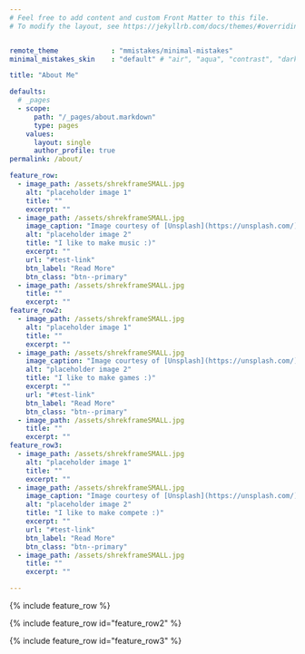```yaml
---
# Feel free to add content and custom Front Matter to this file.
# To modify the layout, see https://jekyllrb.com/docs/themes/#overriding-theme-defaults


remote_theme             : "mmistakes/minimal-mistakes"
minimal_mistakes_skin    : "default" # "air", "aqua", "contrast", "dark", "dirt", "neon", "mint", "plum", "sunrise"

title: "About Me"

defaults:
  # _pages
  - scope:
      path: "/_pages/about.markdown"
      type: pages
    values:
      layout: single
      author_profile: true
permalink: /about/

feature_row:
  - image_path: /assets/shrekframeSMALL.jpg
    alt: "placeholder image 1"
    title: ""
    excerpt: ""
  - image_path: /assets/shrekframeSMALL.jpg
    image_caption: "Image courtesy of [Unsplash](https://unsplash.com/)"
    alt: "placeholder image 2"
    title: "I like to make music :)"
    excerpt: ""
    url: "#test-link"
    btn_label: "Read More"
    btn_class: "btn--primary"
  - image_path: /assets/shrekframeSMALL.jpg
    title: ""
    excerpt: ""
feature_row2:
  - image_path: /assets/shrekframeSMALL.jpg
    alt: "placeholder image 1"
    title: ""
    excerpt: ""
  - image_path: /assets/shrekframeSMALL.jpg
    image_caption: "Image courtesy of [Unsplash](https://unsplash.com/)"
    alt: "placeholder image 2"
    title: "I like to make games :)"
    excerpt: ""
    url: "#test-link"
    btn_label: "Read More"
    btn_class: "btn--primary"
  - image_path: /assets/shrekframeSMALL.jpg
    title: ""
    excerpt: ""
feature_row3:
  - image_path: /assets/shrekframeSMALL.jpg
    alt: "placeholder image 1"
    title: ""
    excerpt: ""
  - image_path: /assets/shrekframeSMALL.jpg
    image_caption: "Image courtesy of [Unsplash](https://unsplash.com/)"
    alt: "placeholder image 2"
    title: "I like to make compete :)"
    excerpt: ""
    url: "#test-link"
    btn_label: "Read More"
    btn_class: "btn--primary"
  - image_path: /assets/shrekframeSMALL.jpg
    title: ""
    excerpt: ""

---
```


{% include feature_row %}

{% include feature_row id="feature_row2" %}

{% include feature_row id="feature_row3" %}